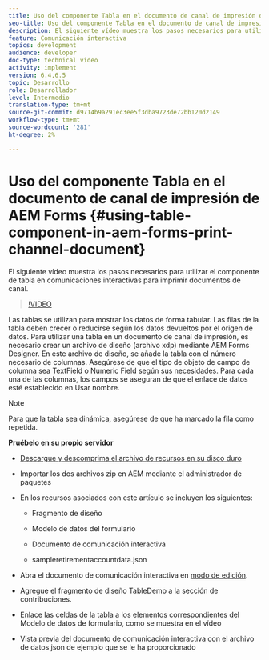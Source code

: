 ```yaml
---
title: Uso del componente Tabla en el documento de canal de impresión de AEM Forms
seo-title: Uso del componente Tabla en el documento de canal de impresión de AEM Forms
description: El siguiente vídeo muestra los pasos necesarios para utilizar el componente de tabla en comunicaciones interactivas para imprimir documentos de canal.
feature: Comunicación interactiva
topics: development
audience: developer
doc-type: technical video
activity: implement
version: 6.4,6.5
topic: Desarrollo
role: Desarrollador
level: Intermedio
translation-type: tm+mt
source-git-commit: d9714b9a291ec3ee5f3dba9723de72bb120d2149
workflow-type: tm+mt
source-wordcount: '281'
ht-degree: 2%

---
```



# Uso del componente Tabla en el documento de canal de impresión de AEM Forms {#using-table-component-in-aem-forms-print-channel-document}

El siguiente vídeo muestra los pasos necesarios para utilizar el componente de tabla en comunicaciones interactivas para imprimir documentos de canal.

>[!VIDEO](https://video.tv.adobe.com/v/27769?quality=9&learn=on)

Las tablas se utilizan para mostrar los datos de forma tabular. Las filas de la tabla deben crecer o reducirse según los datos devueltos por el origen de datos. Para utilizar una tabla en un documento de canal de impresión, es necesario crear un archivo de diseño (archivo xdp) mediante AEM Forms Designer. En este archivo de diseño, se añade la tabla con el número necesario de columnas. Asegúrese de que el tipo de objeto de campo de columna sea TextField o Numeric Field según sus necesidades. Para cada una de las columnas, los campos se aseguran de que el enlace de datos esté establecido en Usar nombre.

>[!NOTE]
>
>Para que la tabla sea dinámica, asegúrese de que ha marcado la fila como repetida.

**Pruébelo en su propio servidor**

* [Descargue y descomprima el archivo de recursos en su disco duro](assets/usingtablesinprintchannel.zip)

* Importar los dos archivos zip en AEM mediante el administrador de paquetes

* En los recursos asociados con este artículo se incluyen los siguientes:

   * Fragmento de diseño

   * Modelo de datos del formulario

   * Documento de comunicación interactiva
   * sampleretirementaccountdata.json

* Abra el documento de comunicación interactiva en [modo de edición](http://localhost:4502/editor.html/content/forms/af/401kstatement/tablesinprintdocument/channels/print.html).

* Agregue el fragmento de diseño TableDemo a la sección de contribuciones.
* Enlace las celdas de la tabla a los elementos correspondientes del Modelo de datos de formulario, como se muestra en el vídeo

* Vista previa del documento de comunicación interactiva con el archivo de datos json de ejemplo que se le ha proporcionado

